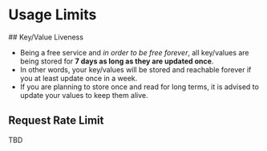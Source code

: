# Usage Limits

## Key/Value Liveness
* Being a free service and *in order to be free forever*, all key/values are being stored for **7 days as long as they are updated once**.
* In other words, your key/values will be stored and reachable forever if you at least update once in a week.
* If you are planning to store once and read for long terms, it is advised to update your values to keep them alive.  

## Request Rate Limit 
TBD
